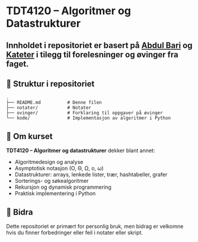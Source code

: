 # TDT4120 – Algoritmer og Datastrukturer

Innholdet i repositoriet er basert på [Abdul Bari](https://www.youtube.com/@abdul_bari) og [Kateter](https://kateter.no/kurs/algdat) i tilegg til forelesninger og øvinger fra faget.
---

## 📂 Struktur i repositoriet

```text
.
├── README.md          # Denne filen
├── notater/           # Notater
├── ovinger/           # Forklaring til oppgaver på øvinger 
└── kode/              # Implementasjon av algoritmer i Python

````

## 📝 Om kurset

**TDT4120 – Algoritmer og datastrukturer** dekker blant annet:

- Algoritmedesign og analyse
- Asymptotisk notasjon (O, Θ, Ω, o, ω)
- Datastrukturer: arrays, lenkede lister, trær, hashtabeller, grafer
- Sorterings- og søkealgoritmer
- Rekursjon og dynamisk programmering
- Praktisk implementering i Python

## 🚀 Bidra

Dette repositoriet er primært for personlig bruk, men bidrag er velkomne hvis du finner forbedringer eller feil i notater eller skript.


